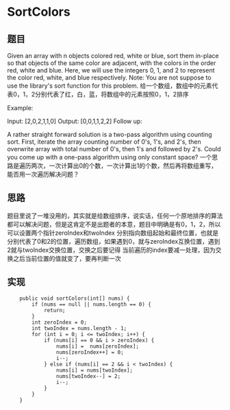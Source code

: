 # SortColors

## 题目
Given an array with n objects colored red, white or blue, sort them in-place so that objects of the same color are adjacent, 
with the colors in the order red, white and blue.
Here, we will use the integers 0, 1, and 2 to represent the color red, white, and blue respectively.
Note: You are not suppose to use the library's sort function for this problem.
给一个数组，数组中的元素代表0，1，2分别代表了红，白，蓝，将数组中的元素按照0，1，2排序

Example:

Input: [2,0,2,1,1,0]
Output: [0,0,1,1,2,2]
Follow up:

A rather straight forward solution is a two-pass algorithm using counting sort.
First, iterate the array counting number of 0's, 1's, and 2's, then overwrite array with total number of 0's, then 1's and followed by 2's.
Could you come up with a one-pass algorithm using only constant space?
一个思路是遍历两次，一次计算出0的个数，一次计算出1的个数，然后再将数组重写，能否用一次遍历解决问题？
 
## 思路 
题目里说了一堆没用的，其实就是给数组排序，说实话，任何一个原地排序的算法都可以解决问题，但是这肯定不是出题者的本意，题目中明确是有0，1，2，所以可以设置两个指针zeroIndex和twoIndex
分别指向数组起始和最终位置，也就是分别代表了0和2的位置，遍历数组，如果遇到0，就与zeroIndex互换位置，遇到2就与twoIndex交换位置，交换之后要记得
当前遍历的index要减一处理，因为交换之后当前位置的值就变了，要再判断一次

## 实现 
```
    public void sortColors(int[] nums) {
        if (nums == null || nums.length == 0) {
            return;
        }
        int zeroIndex = 0;
        int twoIndex = nums.length - 1;
        for (int i = 0; i <= twoIndex; i++) {
            if (nums[i] == 0 && i > zeroIndex) {
                nums[i] =  nums[zeroIndex];
                nums[zeroIndex++] = 0;
                i--;
            } else if (nums[i] == 2 && i < twoIndex) {
                nums[i] = nums[twoIndex];
                nums[twoIndex--] = 2;
                i--;
            }
        }    
    }
```